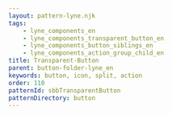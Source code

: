 ```yaml
---
layout: pattern-lyne.njk
tags: 
    - lyne_components_en
    - lyne_components_transparent_button_en
    - lyne_components_button_siblings_en
    - lyne_components_action_group_child_en
title: Transparent-Button
parent: button-folder-lyne_en
keywords: button, icon, split, action
order: 110
patternId: sbbTransparentButton
patternDirectory: button
---
```

